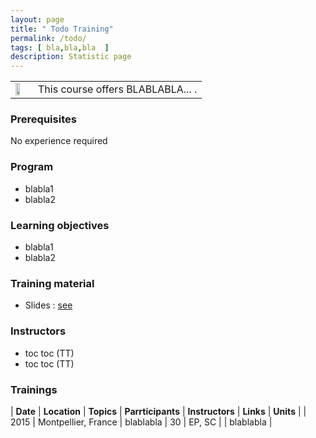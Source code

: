 ```yaml
---
layout: page
title: " Todo Training"
permalink: /todo/
tags: [ bla,bla,bla  ]
description: Statistic page
---
```

<table class="table-contact">
<tr>
<td><img width="60%" src="{{ site.url }}/images/trainings-toggle.png" alt="" />
</td>
<td>
This course offers BLABLABLA... .
</td>
</tr>
</table>

### Prerequisites
No experience required
<div id="colonne1">
<h3>Program</h3>
<ul>
<li> blabla1 </li>
<li> blabla2 </li>
</ul>
</div>

<div id="colonne2">
<h3>Learning objectives</h3>
<ul>
<li> blabla1 </li>
<li> blabla2 </li>
</ul>
</div>

<div id="colonne3">
<h3>Training material</h3>
<ul>
<li>Slides : <a target="_blank" href="{{ site.url }}/files/linux/Guide-de-survie-Linux-15-11-FR.pdf">see</a></li>
</ul>
</div>

<div id="nextInline" class="clearfix">
<h3>Instructors</h3>
<ul>
    <li>toc toc (TT)</li>
    <li>toc toc (TT)</li>
</ul>
</div>

### Trainings

| **Date** | **Location** | **Topics** | **Parrticipants** | **Instructors** | **Links** | **Units** |
| 2015 | Montpellier, France | blablabla | 30 | EP, SC | | blablabla |
